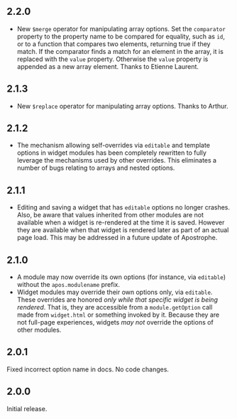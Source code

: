 ## 2.2.0

* New `$merge` operator for manipulating array options. Set the `comparator` property to the property name to be compared for equality, such as `id`, or to a function that compares two elements, returning true if they match. If the comparator finds a match for an element in the array, it is replaced with the `value` property. Otherwise the `value` property is appended as a new array element. Thanks to Etienne Laurent.

## 2.1.3

* New `$replace` operator for manipulating array options. Thanks to Arthur.

## 2.1.2

* The mechanism allowing self-overrides via `editable` and template options in widget modules has been completely rewritten to fully leverage the mechanisms used by other overrides. This eliminates a number of bugs relating to arrays and nested options.

## 2.1.1

* Editing and saving a widget that has `editable` options no longer crashes. Also, be aware that values inherited from other modules are not available when a widget is re-rendered at the time it is saved. However they are available when that widget is rendered later as part of an actual page load. This may be addressed in a future update of Apostrophe.

## 2.1.0

* A module may now override its own options (for instance, via `editable`) without the `apos.modulename` prefix.
* Widget modules may override their own options only, via `editable`. These overrides are honored *only while that specific widget is being rendered*. That is, they are accessible from a `module.getOption` call made from `widget.html` or something invoked by it. Because they are not full-page experiences, widgets *may not* override the options of other modules.

## 2.0.1

Fixed incorrect option name in docs. No code changes.

## 2.0.0

Initial release.

